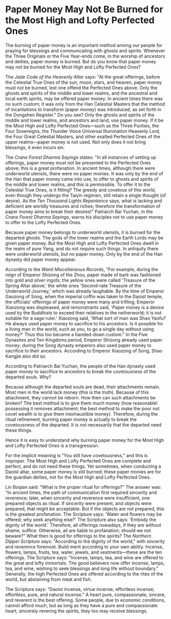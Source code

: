 # Paper Money May Not Be Burned for the Most High and Lofty Perfected Ones

The burning of paper money is an important method among our people for praying for blessings and communicating with ghosts and spirits. Whenever the Three Originals or the Five Year-ends come, in the worship of ancestors and deities, paper money is burned. But do you know that paper money may not be burned for the Most High and Lofty Perfected Ones?

The *Jade Code of the Heavenly Altar* says: "At the great offerings, before the Celestial True Ones of the sun, moon, stars, and heaven, paper money must not be burned, lest one offend the Perfected Ones above. Only the ghosts and spirits of the middle and lower realms, and the ancestral and local earth spirits, may be offered paper money. In ancient times there was no such custom; it was only from the Han Celestial Masters that the method of incantations to transform (paper money) was introduced, as set forth in the Dongshen Register." Do you see? Only the ghosts and spirits of the middle and lower realms, and ancestors and land, use paper money. If it be the Most High and Lofty Perfected Ones—such as the Three Purities, the Four Sovereigns, the Thunder Voice Universal Illumination Heavenly Lord, the Four Great Celestial Masters, and other exalted Perfected Ones of the upper realms—paper money is not used. Not only does it not bring blessings, it even incurs sin.

The *Crane Forest Dharma Sayings* states: "In all instances of setting up offerings, paper money must not be presented to the Perfected Ones above; this is a great profanation. In ancient times, although there were underworld utensils, there were no paper monies. It was only by the end of the Han that paper money came into use, to offer to ghosts and spirits of the middle and lower realms, and this is permissible. To offer it to the Celestial True Ones, is it fitting? The greedy and covetous of this world, even though they undergo the Taiyin regimen, still retain a single thought (of desire). As the *Ten Thousand Lights Repentance* says, what is lacking and deficient are worldly treasures and riches; therefore the transformation of paper money aims to break their desires!" Patriarch Bai Yuchan, in the *Crane Forest Dharma Sayings*, warns his disciples not to use paper money to offer to the Lofty Perfected Ones.

Because paper money belongs to underworld utensils, it is burned for the departed ghosts. The gods of the lower realms and the Earth Lords may be given paper money. But the Most High and Lofty Perfected Ones dwell in the realm of pure Yang, and do not require such things. In antiquity there were underworld utensils, but no paper money. Only by the end of the Han dynasty did paper money appear.

According to the *Wanli Miscellaneous Records*, "For example, during the reign of Emperor Shizong of the Zhou, paper made of bark was fashioned into gold and silver ingots; the yellow ones were called 'Treasure of the Spring Altar above,' the white ones 'Second-rate Treasure of the Underworld Journey,' which was already laughable. By the time of Emperor Gaozong of Song, when the imperial coffin was taken to the Daoist temple, the officials' offerings of paper money were many and trifling; Emperor Xiaozong was displeased, and remonstrants said, 'Paper money is a device used by the Buddhists to exceed their relatives in the netherworld; it is not suitable for a sage ruler.' Xiaozong said, 'What sort of man was Shao Yaofu? He always used paper money to sacrifice to his ancestors. Is it possible for a living man in the world, such as you, to go a single day without using money?' Thus this too became a handed-down custom." In the Five Dynasties and Ten Kingdoms period, Emperor Shizong already used paper money; during the Song dynasty emperors also used paper money to sacrifice to their ancestors. According to Emperor Xiaozong of Song, Shao Kangjie also did so.

According to Patriarch Bai Yuchan, the people of the Han dynasty used paper money to sacrifice to ancestors to break the covetousness of the departed souls. Why?

Because although the departed souls are dead, their attachments remain. Most men in the world lack money (this is the truth). Because of this attachment, they cannot be reborn. How then can such attachments be broken? The best method is to give them much money (how reasonable! possessing it removes attachment; the best method to make the poor not covet wealth is to give them inexhaustible money). Therefore, during the ritual refinement, burning paper money is actually to break the covetousness of the departed. It is not necessarily that the departed need these things.

Hence it is easy to understand why burning paper money for the Most High and Lofty Perfected Ones is a transgression.

For the implicit meaning is "You still have covetousness," and this is improper. The Most High and Lofty Perfected Ones are complete and perfect, and do not need these things. Yet sometimes, when conducting a Daoist altar, some paper money is still burned; these paper monies are for the guardian deities, not for the Most High and Lofty Perfected Ones.

Lin Boqian said: "What is the proper ritual for offerings?" The answer was: "In ancient times, the path of communication first required sincerity and reverence; later, when sincerity and reverence were insufficient, one prepared objects as ritual. If sincerity were present, and objects were prepared, that might be acceptable. But if the objects are not prepared, this is the greatest profanation. The Scripture says: 'Water and flowers may be offered; why seek anything else?' The Scripture also says: 'Embody the dignity of the world.' Therefore, all offerings nowadays, if they are without shame, suffice. Otherwise, all are liable to profanation; should we not beware?" What then is good for offerings to the spirits? The *Northern Dipper Scripture* says: "According to the dignity of the world," with sincerity and reverence foremost. Build merit according to your own ability. Incense, flowers, lamps, fruits, tea, water, jewels, and vestments—these are the ten offerings. The Scripture says: "Incense, lamps, tea, and wine are offered to the great and lofty immortals. The good believers now offer incense, lamps, tea, and wine, wishing to seek blessings and long life without boundary." Generally, the high Perfected Ones are offered according to the rites of the world, but abstaining from meat and fish.

The Scripture says: "Daoist incense, virtue incense, effortless incense; effortless, pure, and natural incense." A heart pure, compassionate, sincere, and reverent is the best offering. Some people, due to economic conditions, cannot afford much, but as long as they have a pure and compassionate heart, sincerely revering the spirits, they too may receive blessings.
